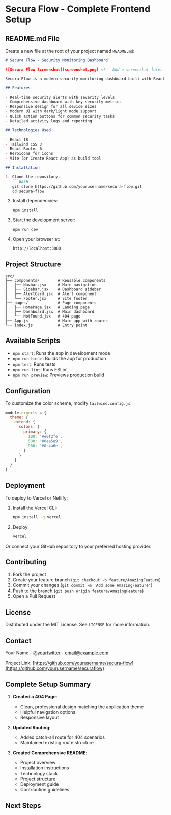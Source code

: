 # Secura Flow - Complete Frontend Setup


## README.md File

Create a new file at the root of your project named `README.md`:

```markdown
# Secura Flow - Security Monitoring Dashboard

![Secura Flow Screenshot](screenshot.png) <!-- Add a screenshot later -->

Secura Flow is a modern security monitoring dashboard built with React and Tailwind CSS. It provides real-time threat detection, access control, and comprehensive security analytics.

## Features

- Real-time security alerts with severity levels
- Comprehensive dashboard with key security metrics
- Responsive design for all device sizes
- Modern UI with dark/light mode support
- Quick action buttons for common security tasks
- Detailed activity logs and reporting

## Technologies Used

- React 18
- Tailwind CSS 3
- React Router 6
- Heroicons for icons
- Vite (or Create React App) as build tool

## Installation

1. Clone the repository:
   ```bash
   git clone https://github.com/yourusername/secura-flow.git
   cd secura-flow
   ```

2. Install dependencies:
   ```bash
   npm install
   ```

3. Start the development server:
   ```bash
   npm run dev
   ```

4. Open your browser at:
   ```
   http://localhost:3000
   ```

## Project Structure

```
src/
├── components/        # Reusable components
│   ├── Navbar.jsx     # Main navigation
│   ├── Sidebar.jsx    # Dashboard sidebar
│   ├── AlertCard.jsx  # Alert component
│   └── Footer.jsx     # Site footer
├── pages/             # Page components
│   ├── HomePage.jsx   # Landing page
│   ├── Dashboard.jsx  # Main dashboard
│   └── NotFound.jsx   # 404 page
├── App.js             # Main app with routes
└── index.js           # Entry point
```

## Available Scripts

- `npm start`: Runs the app in development mode
- `npm run build`: Builds the app for production
- `npm test`: Runs tests
- `npm run lint`: Runs ESLint
- `npm run preview`: Previews production build

## Configuration

To customize the color scheme, modify `tailwind.config.js`:

```js
module.exports = {
  theme: {
    extend: {
      colors: {
        primary: {
          100: '#e0f2fe',
          500: '#0ea5e9',
          900: '#0c4a6e',
        }
      }
    }
  }
}
```

## Deployment

To deploy to Vercel or Netlify:

1. Install the Vercel CLI:
   ```bash
   npm install -g vercel
   ```

2. Deploy:
   ```bash
   vercel
   ```

Or connect your GitHub repository to your preferred hosting provider.

## Contributing

1. Fork the project
2. Create your feature branch (`git checkout -b feature/AmazingFeature`)
3. Commit your changes (`git commit -m 'Add some AmazingFeature'`)
4. Push to the branch (`git push origin feature/AmazingFeature`)
5. Open a Pull Request

## License

Distributed under the MIT License. See `LICENSE` for more information.

## Contact

Your Name - [@yourtwitter](https://twitter.com/yourtwitter) - email@example.com

Project Link: [https://github.com/yourusername/secura-flow](https://github.com/yourusername/securaflow)

## Complete Setup Summary

1. **Created a 404 Page**:
   - Clean, professional design matching the application theme
   - Helpful navigation options
   - Responsive layout

2. **Updated Routing**:
   - Added catch-all route for 404 scenarios
   - Maintained existing route structure

3. **Created Comprehensive README**:
   - Project overview
   - Installation instructions
   - Technology stack
   - Project structure
   - Deployment guide
   - Contribution guidelines

## Next Steps
